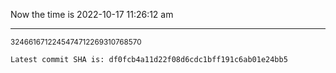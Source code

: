 Now the time is 2022-10-17 11:26:12 am

---

<small>3246616712245474712269310768570</small>

```txt
Latest commit SHA is: df0fcb4a11d22f08d6cdc1bff191c6ab01e24bb5
```
